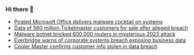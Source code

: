 ### Hi there 👋

<!--START_SECTION:feed-->
* [Pirated Microsoft Office delivers malware cocktail on systems](https://www.bleepingcomputer.com/news/security/pirated-microsoft-office-delivers-malware-cocktail-on-systems/)
* [Data of 560 million Ticketmaster customers for sale after alleged breach](https://www.bleepingcomputer.com/news/security/data-of-560-million-ticketmaster-customers-for-sale-after-alleged-breach/)
* [Malware botnet bricked 600,000 routers in mysterious 2023 attack](https://www.bleepingcomputer.com/news/security/malware-botnet-bricked-600-000-routers-in-mysterious-2023-attack/)
* [Everbridge warns of corporate systems breach exposing business data](https://www.bleepingcomputer.com/news/security/everbridge-warns-of-corporate-systems-breach-exposing-business-data/)
* [Cooler Master confirms customer info stolen in data breach](https://www.bleepingcomputer.com/news/security/cooler-master-confirms-customer-info-stolen-in-data-breach/)
<!--END_SECTION:feed-->

<!--
**frankenk/frankenk** is a ✨ _special_ ✨ repository because its `README.md` (this file) appears on your GitHub profile.

Here are some ideas to get you started:

- 🔭 I’m currently working on ...
- 🌱 I’m currently learning ...
- 👯 I’m looking to collaborate on ...
- 🤔 I’m looking for help with ...
- 💬 Ask me about ...
- 📫 How to reach me: ...
- 😄 Pronouns: ...
- ⚡ Fun fact: ...
-->



